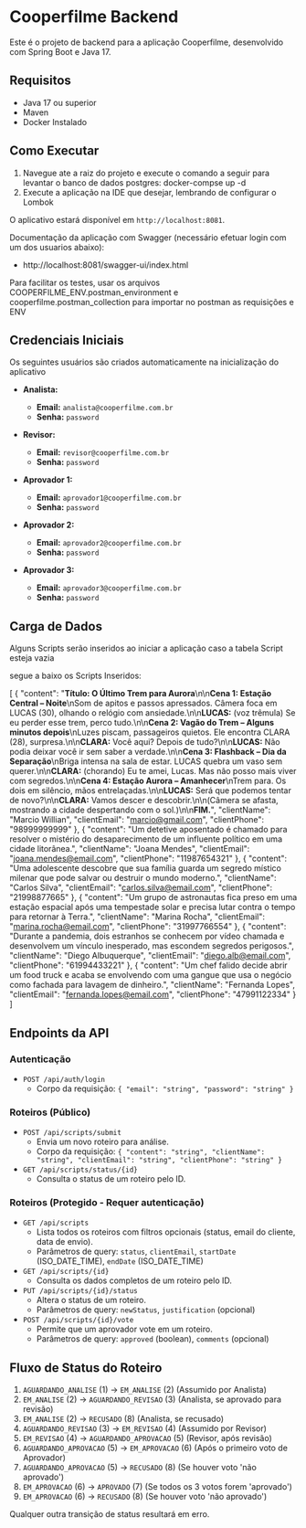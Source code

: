 # Cooperfilme Backend

Este é o projeto de backend para a aplicação Cooperfilme, desenvolvido com Spring Boot e Java 17.

## Requisitos

- Java 17 ou superior
- Maven
- Docker Instalado

## Como Executar

1. Navegue ate a raiz do projeto e execute o comando a seguir para levantar o banco de dados postgres: docker-compse up -d
2. Execute a aplicação na IDE que desejar, lembrando de configurar o Lombok


O aplicativo estará disponível em `http://localhost:8081`.

Documentação da aplicação com Swagger (necessário efetuar login com um dos usuarios abaixo):
- http://localhost:8081/swagger-ui/index.html

Para facilitar os testes, usar os arquivos COOPERFILME_ENV.postman_environment e cooperfilme.postman_collection para importar no postman as requisições e ENV

## Credenciais Iniciais

Os seguintes usuários são criados automaticamente na inicialização do aplicativo

- **Analista:**
  - **Email:** `analista@cooperfilme.com.br`
  - **Senha:** `password`

- **Revisor:**
  - **Email:** `revisor@cooperfilme.com.br`
  - **Senha:** `password`

- **Aprovador 1:**
  - **Email:** `aprovador1@cooperfilme.com.br`
  - **Senha:** `password`

- **Aprovador 2:**
  - **Email:** `aprovador2@cooperfilme.com.br`
  - **Senha:** `password`

- **Aprovador 3:**
  - **Email:** `aprovador3@cooperfilme.com.br`
  - **Senha:** `password`

## Carga de Dados
Alguns Scripts serão inseridos ao iniciar a aplicação caso a tabela Script esteja vazia

segue a baixo os Scripts Inseridos:

[
  {
    "content": "**Título: O Último Trem para Aurora**\n\n**Cena 1: Estação Central – Noite**\nSom de apitos e passos apressados. Câmera foca em LUCAS (30), olhando o relógio com ansiedade.\n\n**LUCAS:** (voz trêmula) Se eu perder esse trem, perco tudo.\n\n**Cena 2: Vagão do Trem – Alguns minutos depois**\nLuzes piscam, passageiros quietos. Ele encontra CLARA (28), surpresa.\n\n**CLARA:** Você aqui? Depois de tudo?\n\n**LUCAS:** Não podia deixar você ir sem saber a verdade.\n\n**Cena 3: Flashback – Dia da Separação**\nBriga intensa na sala de estar. LUCAS quebra um vaso sem querer.\n\n**CLARA:** (chorando) Eu te amei, Lucas. Mas não posso mais viver com segredos.\n\n**Cena 4: Estação Aurora – Amanhecer**\nTrem para. Os dois em silêncio, mãos entrelaçadas.\n\n**LUCAS:** Será que podemos tentar de novo?\n\n**CLARA:** Vamos descer e descobrir.\n\n(Câmera se afasta, mostrando a cidade despertando com o sol.)\n\n**FIM.**",
    "clientName": "Marcio Willian",
    "clientEmail": "marcio@gmail.com",
    "clientPhone": "98999999999"
  },
  {
    "content": "Um detetive aposentado é chamado para resolver o mistério do desaparecimento de um influente político em uma cidade litorânea.",
    "clientName": "Joana Mendes",
    "clientEmail": "joana.mendes@email.com",
    "clientPhone": "11987654321"
  },
  {
    "content": "Uma adolescente descobre que sua família guarda um segredo místico milenar que pode salvar ou destruir o mundo moderno.",
    "clientName": "Carlos Silva",
    "clientEmail": "carlos.silva@email.com",
    "clientPhone": "21998877665"
  },
  {
    "content": "Um grupo de astronautas fica preso em uma estação espacial após uma tempestade solar e precisa lutar contra o tempo para retornar à Terra.",
    "clientName": "Marina Rocha",
    "clientEmail": "marina.rocha@email.com",
    "clientPhone": "31997766554"
  },
  {
    "content": "Durante a pandemia, dois estranhos se conhecem por vídeo chamada e desenvolvem um vínculo inesperado, mas escondem segredos perigosos.",
    "clientName": "Diego Albuquerque",
    "clientEmail": "diego.alb@email.com",
    "clientPhone": "61994433221"
  },
  {
    "content": "Um chef falido decide abrir um food truck e acaba se envolvendo com uma gangue que usa o negócio como fachada para lavagem de dinheiro.",
    "clientName": "Fernanda Lopes",
    "clientEmail": "fernanda.lopes@email.com",
    "clientPhone": "47991122334"
  }
]


## Endpoints da API

### Autenticação
- `POST /api/auth/login`
  - Corpo da requisição: `{ "email": "string", "password": "string" }`

### Roteiros (Público)
- `POST /api/scripts/submit`
  - Envia um novo roteiro para análise.
  - Corpo da requisição: `{ "content": "string", "clientName": "string", "clientEmail": "string", "clientPhone": "string" }`
- `GET /api/scripts/status/{id}`
  - Consulta o status de um roteiro pelo ID.

### Roteiros (Protegido - Requer autenticação)
- `GET /api/scripts`
  - Lista todos os roteiros com filtros opcionais (status, email do cliente, data de envio).
  - Parâmetros de query: `status`, `clientEmail`, `startDate` (ISO_DATE_TIME), `endDate` (ISO_DATE_TIME)
- `GET /api/scripts/{id}`
  - Consulta os dados completos de um roteiro pelo ID.
- `PUT /api/scripts/{id}/status`
  - Altera o status de um roteiro.
  - Parâmetros de query: `newStatus`, `justification` (opcional)
- `POST /api/scripts/{id}/vote`
  - Permite que um aprovador vote em um roteiro.
  - Parâmetros de query: `approved` (boolean), `comments` (opcional)

## Fluxo de Status do Roteiro

1. `AGUARDANDO_ANALISE` (1) → `EM_ANALISE` (2) (Assumido por Analista)
2. `EM_ANALISE` (2) → `AGUARDANDO_REVISAO` (3) (Analista, se aprovado para revisão)
3. `EM_ANALISE` (2) → `RECUSADO` (8) (Analista, se recusado)
4. `AGUARDANDO_REVISAO` (3) → `EM_REVISAO` (4) (Assumido por Revisor)
5. `EM_REVISAO` (4) → `AGUARDANDO_APROVACAO` (5) (Revisor, após revisão)
6. `AGUARDANDO_APROVACAO` (5) → `EM_APROVACAO` (6) (Após o primeiro voto de Aprovador)
7. `AGUARDANDO_APROVACAO` (5) → `RECUSADO` (8) (Se houver voto 'não aprovado')
8. `EM_APROVACAO` (6) → `APROVADO` (7) (Se todos os 3 votos forem 'aprovado')
9. `EM_APROVACAO` (6) → `RECUSADO` (8) (Se houver voto 'não aprovado')

Qualquer outra transição de status resultará em erro.


